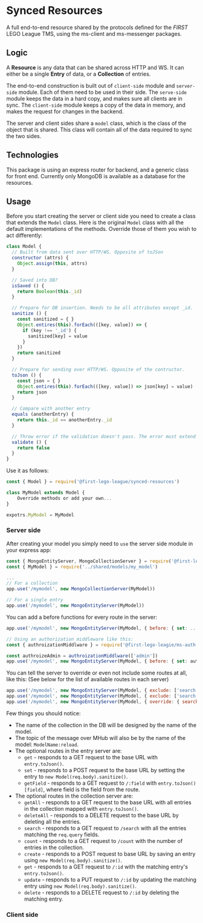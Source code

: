 # Synced Resources
A full end-to-end resource shared by the protocols defined for the *FIRST* LEGO League TMS, using the ms-client and ms-messenger packages.

## Logic
A **Resource** is any data that can be shared across HTTP and WS.
It can either be a single **Entry** of data, or a **Collection** of entries.

The end-to-end construction is built out of `client-side` module and `server-side` module.
Each of them need to be used in their side.
The `serve-side` module keeps the data in a hard copy, and makes sure all clients are in sync.
The `client-side` module keeps a copy of the data in memory, and makes the request for changes in the backend.

The server and client sides share a `model` class, which is the class of the object that is shared. This class will contain all of the data required to sync the two sides.

## Technologies
This package is using an express router for backend, and a generic class for front end. 
Currently only MongoDB is available as a database for the resources.

## Usage

Before you start creating the server or client side you need to create a class that extends the `Model` class. Here is the original `Model` class with all the default implementations of the methods. Override those of them you wish to act differently:

```javascript
class Model {
  // Built from data sent over HTTP/WS. Opposite of toJSon
  constructor (attrs) {
    Object.assign(this, attrs)
  }

  // Saved into DB?
  isSaved () {
    return Boolean(this._id)
  }

  // Prepare for DB insertion. Needs to be all attributes except _id.
  sanitize () {
    const sanitized = { }
    Object.entires(this).forEach(([key, value]) => {
      if (key !== '_id') {
        sanitized[key] = value
      }
    })
    return sanitized
  }

  // Prepare for sending over HTTP/WS. Opposite of the contructor.
  toJson () {
    const json = { }
    Object.entires(this).forEach(([key, value]) => json[key] = value)
    return json
  }

  // Compare with another entry
  equals (anotherEntry) {
    return this._id == anotherEntry._id
  }

  // Throw error if the validation doesn't pass. The error must extend InvalidEntry in './errors/invalid_entry'
  validate () {
    return false
  }
}
```

Use it as follows:

```javascript
const { Model } = require('@first-lego-league/synced-resources')

class MyModel extends Model {
	Override methods or add your own...
}

expotrs.MyModel = MyModel
```
### Server side

After creating your model you simply need to `use` the server side module in your express app:
```javascript
const { MongoEntityServer, MongoCollectionServer } = require('@first-lego-league/synces-resources')
const { MyModel } = require('../shared/models/my_model')

...
// For a collection
app.use('/mymodel', new MongoCollectionServer(MyModel))

// For a single entry
app.use('/mymodel', new MongoEntityServer(MyModel))
```
You can add a before functions for every route in the server:
```javascript
app.use('/mymodel', new MongoEntityServer(MyModel, { before: { set: ..., get: ..., } }))

// Using an authorization middleware like this:
const { authroizationMiddlware } = require('@first-lego-leagie/ms-auth')

const authroizeAdmin = authroizationMiddlware(['admin'])
app.use('/mymodel', new MongoEntityServer(MyModel, { before: { set: authroizeAdmin } }))
```
You can tell the server to override or even not include some routes at all, like this:
(See below for the list of available routes in each server)
```javascript
app.use('/mymodel', new MongoEntityServer(MyModel, { exclude: ['search'] }))
app.use('/mymodel', new MongoEntityServer(MyModel, { exclude: ['search', 'get'] }))
app.use('/mymodel', new MongoEntityServer(MyModel, { override: { search: ... } }))
```

Few things you should notice:
 * The name of the collection in the DB will be designed by the name of the model.
 * The topic of the message over MHub will also be by the name of the model: `ModelName:reload`.
 * The optional routes in the entry server are:
   * `get` - responds to a GET request to the base URL with `entry.toJson()`.
   * `set` - responds to a POST request to the base URL by setting the entry to `new Model(req.body).sanitize()`.
   * `getField` - responds to a GET request to `/:field` with `entry.toJson()[field]`, where field is the field from the route.
 * The optional routes in the collection server are:
   * `getAll` - responds to a GET request to the base URL with all entries in the collection mapped with `entry.toJson()`.
   * `deleteAll` - responds to a DELETE request to the base URL by deleting all the entries.
   * `search` - responds to a GET request to `/search` with all the entries matching the `req.query` fields.
   * `count` - responds to a GET request to `/count` with the number of entries in the collection.
   * `create` - responds to a POST request to base URL by saving an entry using `new Model(req.body).sanitize()`.
   * `get` - responds to a GET request to `/:id` with the matching entry's `entry.toJson()`.
   * `update` - responds to a PUT request to `/:id` by updating the matching entry using `new Model(req.body).sanitize()`.
   * `delete` - responds to a DELETE request to `/:id` by deleting the matching entry.

### Client side
